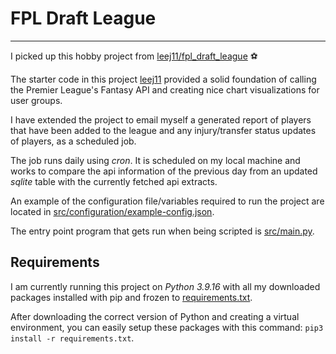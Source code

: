 # FPL Draft League
---
I picked up this hobby project from [leej11/fpl_draft_league](https://github.com/leej11/fpl_draft_league) ⚽️

The starter code in this project [leej11](https://github.com/leej11) provided a solid foundation of calling the Premier League's Fantasy API and creating nice chart visualizations for user groups.

I have extended the project to email myself a generated report of players that have been added to the league and any injury/transfer status updates of players, as a scheduled job.

The job runs daily using *cron*. It is scheduled on my local machine and works to compare the api information of the previous day from an updated *sqlite* table with the currently fetched api extracts. 

An example of the configuration file/variables required to run the project are located in [src/configuration/example-config.json](src/configuration/example-config.json).

The entry point program that gets run when being scripted is [src/main.py](src/main.py).

## Requirements

I am currently running this project on *Python 3.9.16* with all my downloaded packages installed with pip and frozen to [requirements.txt](requirements.txt).

After downloading the correct version of Python and creating a virtual environment, you can easily setup these packages with this command: `pip3 install -r requirements.txt`.
